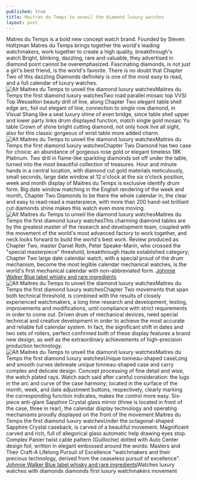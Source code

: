 ```yaml
---
published: true
title: Maitres du Temps to unveil the diamond luxury watches
layout: post
---
```

Matres du Temps is a bold new concept watch brand. Founded by Steven Holtzman Matres du Temps brings together the world\'s leading watchmakers, work together to create a high quality, breakthrough\'s watch.Bright, blinking, dazzling, rare and valuable, they advertised in diamond point cannot be overemphasized. Fascinating diamonds, is not just a girl\'s best friend, is the world\'s favorite. There is no doubt that Chapter Two of this dazzling Diamonds definitely is one of the most easy to read, and a full calendar of luxury watches.![Alt Maitres du Temps to unveil the diamond luxury watches](https://c2.staticflickr.com/2/1655/26191835212_2621e7d5ef.jpg)Maitres du Temps the first diamond luxury watchesTwo road parallel mosaic top VVSI Top Wesselton beauty drill of line, along Chapter Two elegant table shell edge arc, foil out elegant of line, connection to single row diamond, in Visual Shang like a seat luxury shine of even bridge, since table shell upper and lower party links drum displayed function, match single gold mosaic Yu table Crown of shine bright cutting diamond, not only hook live all sight, also for this classic gorgeous of wrist table more added charm.![Alt Maitres du Temps to unveil the diamond luxury watches](https://c2.staticflickr.com/2/1459/26284276205_b5e337a6f7_b.jpg)Maitres du Temps the first diamond luxury watchesChapter Two Diamond has two case for choice: an abundance of gorgeous rose gold or elegant timeless 18K Platinum. Two drill in flame-like sparkling diamonds set off under the table, turned into the most beautiful collection of treasures. Hour and minute hands in a central location, with diamond cut gold materials meticulously, small seconds, large date window at 12 o\'clock at the six o\'clock position, week and month display of Maitres du Temps is exclusive identify drum form. Big date window matching in the English rendering of the week and month, Chapter Two Diamonds to be there the whole calendar in, the clear and easy to read-read a masterpiece, with more than 200 hand-set brilliant cut diamonds shine makes this watch even more moving.![Alt Maitres du Temps to unveil the diamond luxury watches](https://c2.staticflickr.com/2/1484/26191843412_e32eec89da_b.jpg)Maitres du Temps the first diamond luxury watchesThis charming diamond tables are by the greatest master of the research and development team, coupled with the movement of the world\'s most advanced factory to work together, and neck looks forward to build the world\'s best work. Review produced as Chapter Two, master Daniel Roth, Peter Speake-Marin, who crossed the \"special masterpiece\" threshold, breakthrough Haute established category; Chapter Two large date calendar watch, with a special proud of the drum mechanism, become the most legible calendar mechanical watches, is the world\'s first mechanical calendar with non-abbreviated form. [Johnnie Walker Blue label whisky and rare ingredients](http://bestfendi.tumblr.com/post/137906357623/johnnie-walker-blue-label-whisky-and-rare)![Alt Maitres du Temps to unveil the diamond luxury watches](https://c2.staticflickr.com/2/1480/26218029351_ebc0ec8212.jpg)Maitres du Temps the first diamond luxury watchesChapter Two movements that span both technical threshold, is combined with the results of closely experienced watchmakers, a long time research and development, testing, improvements and modifications, until compliance with strict requirements in order to come out. Driven drum of mechanical devices, need special technical and creative development in order to achieve the most accurate and reliable full calendar system. In fact, the significant shift in dates and two sets of rollers, perfect confirmed both of these display features a brand new design, as well as the extraordinary achievements of high-precision production technology.![Alt Maitres du Temps to unveil the diamond luxury watches](https://c2.staticflickr.com/2/1556/26258350316_c78cb94903_z.jpg)Maitres du Temps the first diamond luxury watchesUnique tonneau-shaped caseLong and smooth curves delineate unique tonneau-shaped case and carry complex and delicate design. Concept processing of fine detail and wise, the watch plated rays. Watch each said after careful consideration: the lugs in the arc and curve of the case harmony; located in the surface of the month, week, and date adjustment buttons, respectively, clearly marking the corresponding function indicates, makes the control more easy. Six-piece anti-glare Sapphire Crystal glass mirror (three is located in front of the case, three in rear), the calendar display technology and operating mechanisms proudly displayed on the front of the movement.Maitres du Temps the first diamond luxury watchesUnder the octagonal-shaped Sapphire Crystal caseback, is carved of a beautiful movement. Magnificent carved and rich, full of allegorical glass automatic help drawing eyes stop. Complex Panier twist cable pattern (Guilloche) dotted with Auto Center design foil, written in elegant embossed around the words: Masters and Their Craft-A Lifelong Pursuit of Excellence \"watchmakers and their precious technology, derived from the ceaseless pursuit of excellence\". [Johnnie Walker Blue label whisky and rare ingredients](http://bestfendi.tumblr.com/post/137906357623/johnnie-walker-blue-label-whisky-and-rare)Watches luxury watches with diamonds diamonds first luxury watchmakers movement